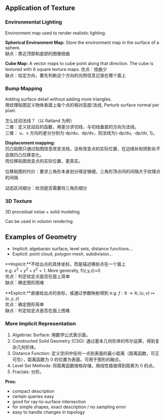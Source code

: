## Application of Texture

### Environmental Lighting

Environment map used to render realistic lighting.

**Spherical Environment Map:** Store the environment map in the surface of a sphere.  
缺点：靠近顶部和底部的图像扭曲

**Cube Map:** A vector maps to cube point along that direction. The cube is textured with 6 square texture maps.
优点：扭曲少  
缺点：给定方向，要先判断这个方向的光照信息记录在哪个面上

### Bump Mapping

Adding surface detail without adding more triangles.  
用纹理贴图定义物体表面上每个点的相对高度/法线, Perturb surface normal per pixel.

怎么扰动法线？（以 flatland 为例）  
二维：定义扰动后的函数，用差分求切线，与切线垂直的方向为法线。  
三维： u、v 方向的差分分别为 dp/du、dp/dv，则法线为(-dp/du, -dp/dv, 1)。

**Displacement mapping:**  
凹凸贴图只通过贴图信息改变法线，没有改变点的实际位置，在边缘处和阴影处不会随凹凸位移变化。  
而位移贴图改变点的实际位置，更真实。

位移贴图的代价：要求三角形本身划分得足够细，三角形顶点间的间隔大于纹理点的间隔

动态区间细分：检测是否需要将三角形细分

### 3D Texture

3D procedual noise + solid modeling

Can be used in volumn rendering.

## Examples of Geometry

- Implicit: algebaraic surface, level sets, distance functions...
- Explicit: point cloud, polygon mesh, subdivision...

**Implicit:**不给出点的具体坐标，而是描述哪些点在一个面上  
e.g. $x^2+y^2+z^2=1$. More generally, f(z,y,z)=0  
优点：判定给定点是否在面上简单  
缺点：确定图形困难

**Explicit:**直接给出点的坐标，或通过参数映射得到
e.g. $f:\mathbb{R}\to\mathbb{R}; (u,v)\mapsto(x,y,z)$  
优点：确定图形简单  
缺点：判定给定点是否在面上困难

### More Implicit Representation

1. Algebriac Surface: 用数学公式表示面。
2. Constructed Solid Geometry (CSG): 通过基本几何形体的布尔运算，得到复杂几何形体。
3. Distance Function: 定义空间中任何一点到表面的最小距离（距离函数，可正可负），距离函数为 0 的位置为表面。可用于图形的融合。
4. Level Set Methods: 将距离函数按格存储，用线性插值得到距离为 0 的点。
5. Fractals: 分形。

**Pros:**

- compact description
- certain queries easy
- good for ray-to-surface intersection
- for simple shapes, exact description / no sampling error
- easy to handle changes in topology
